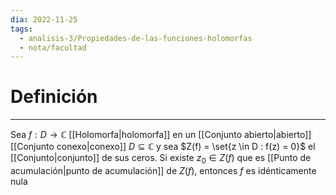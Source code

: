 ```yaml
---
dia: 2022-11-25
tags:
  - analisis-3/Propiedades-de-las-funciones-holomorfas
  - nota/facultad
---
```

# Definición
---
Sea $f : D \to \mathbb{C}$ [[Holomorfa|holomorfa]] en un [[Conjunto abierto|abierto]] [[Conjunto conexo|conexo]] $D \subseteq \mathbb{C}$ y sea $Z(f) = \set{z \in D : f(z) = 0}$ el [[Conjunto|conjunto]] de sus ceros. Si existe $z_0 \in Z(f)$ que es [[Punto de acumulación|punto de acumulación]] de $Z(f)$, entonces $f$ es idénticamente nula